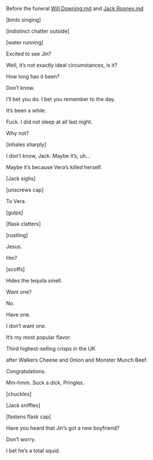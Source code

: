 Before the funeral [Will Downing.md](./Will%20Downing.md) and [Jack Rooney.md](./Jack%20Rooney.md)

\[birds singing\]

\[indistinct chatter outside\]

\[water running\]

Excited to see Jin?

Well, it’s not exactly ideal circumstances, is it?

How long has it been?

Don’t know.

I’ll bet you do. I bet you remember to the day.

It’s been a while.

Fuck. I did not sleep at all last night.

Why not?

\[inhales sharply\]

I don’t know, Jack. Maybe it’s, uh…

Maybe it’s because Vera’s killed herself.

\[Jack sighs\]

\[unscrews cap\]

To Vera.

\[gulps\]

\[flask clatters\]

\[rustling\]

Jesus.

Hm?

\[scoffs\]

Hides the tequila smell.

Want one?

No.

Have one.

I don’t want one.

It’s my most popular flavor.

Third highest-selling crisps in the UK

after Walkers Cheese and Onion and Monster Munch Beef.

Congratulations.

Mm-hmm. Suck a dick, Pringles.

\[chuckles\]

\[Jack sniffles\]

\[fastens flask cap\]

Have you heard that Jin’s got a new boyfriend?

Don’t worry.

I bet he’s a total squid.